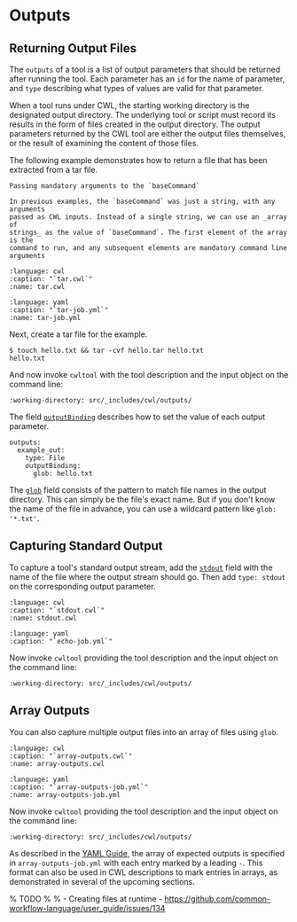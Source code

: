 # Outputs

## Returning Output Files

The `outputs` of a tool is a list of output parameters that should be
returned after running the tool.  Each parameter has an `id` for the name
of parameter, and `type` describing what types of values are valid for
that parameter.

When a tool runs under CWL, the starting working directory is the
designated output directory.  The underlying tool or script must record
its results in the form of files created in the output directory.  The
output parameters returned by the CWL tool are either the output files
themselves, or the result of examining the content of those files.

The following example demonstrates how to return a file that has been extracted from a tar file.

```{tip}
Passing mandatory arguments to the `baseCommand`

In previous examples, the `baseCommand` was just a string, with any arguments
passed as CWL inputs. Instead of a single string, we can use an _array of
strings_ as the value of `baseCommand`. The first element of the array is the
command to run, and any subsequent elements are mandatory command line
arguments
```

```{literalinclude} /_includes/cwl/outputs/tar.cwl
:language: cwl
:caption: "`tar.cwl`"
:name: tar.cwl
```

```{literalinclude} /_includes/cwl/outputs/tar-job.yml
:language: yaml
:caption: "`tar-job.yml`"
:name: tar-job.yml
```

Next, create a tar file for the example.

```{code-block} console
$ touch hello.txt && tar -cvf hello.tar hello.txt
hello.txt
```

And now invoke `cwltool` with the tool description and the input object on the command line:

```{runcmd} cwltool tar.cwl tar-job.yml
:working-directory: src/_includes/cwl/outputs/
```

The field [`outputBinding`](https://w3id.org/cwl/CommandLineTool.html#CommandOutputBinding) describes how to set the value of each
output parameter.

```cwl
outputs:
  example_out:
    type: File
    outputBinding:
      glob: hello.txt
```

The [`glob`](https://w3id.org/cwl/CommandLineTool.html#CommandOutputBinding)
field consists of the pattern to match file names in the output directory.
This can simply be the file's exact name. But if you don't know the name of the
file in advance, you can use a wildcard pattern like `glob: '*.txt'`.

## Capturing Standard Output

To capture a tool's standard output stream, add the [`stdout`](https://w3id.org/cwl/CommandLineTool.html#stdout) field with
the name of the file where the output stream should go.  Then add `type:
stdout` on the corresponding output parameter.

```{literalinclude} /_includes/cwl/outputs/stdout.cwl
:language: cwl
:caption: "`stdout.cwl`"
:name: stdout.cwl
```

```{literalinclude} /_includes/cwl/outputs/echo-job.yml
:language: yaml
:caption: "`echo-job.yml`"
```

Now invoke `cwltool` providing the tool description and the input object
on the command line:

```{runcmd} cwltool stdout.cwl echo-job.yml
:working-directory: src/_includes/cwl/outputs/
```

## Array Outputs

You can also capture multiple output files into an array of files using `glob`.

```{literalinclude} /_includes/cwl/outputs/array-outputs.cwl
:language: cwl
:caption: "`array-outputs.cwl`"
:name: array-outputs.cwl
```

```{literalinclude} /_includes/cwl/outputs/array-outputs-job.yml
:language: yaml
:caption: "`array-outputs-job.yml`"
:name: array-outputs-job.yml
```

Now invoke `cwltool` providing the tool description and the input object
on the command line:

```{runcmd} cwltool array-outputs.cwl array-outputs-job.yml
:working-directory: src/_includes/cwl/outputs/
```

As described in the [YAML Guide](yaml-guide.md#arrays),
the array of expected outputs is specified in `array-outputs-job.yml` with each
entry marked by a leading `-`. This format can also be used in CWL descriptions
to mark entries in arrays, as demonstrated in several of the upcoming sections.

% TODO
%
% - Creating files at runtime - https://github.com/common-workflow-language/user_guide/issues/134
